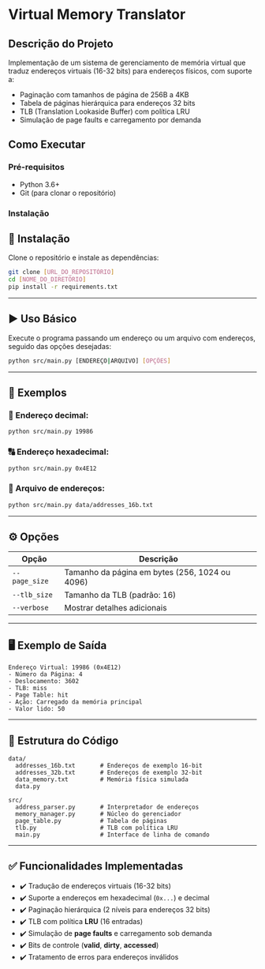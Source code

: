 # Virtual Memory Translator

## Descrição do Projeto
Implementação de um sistema de gerenciamento de memória virtual que traduz endereços virtuais (16-32 bits) para endereços físicos, com suporte a:
- Paginação com tamanhos de página de 256B a 4KB
- Tabela de páginas hierárquica para endereços 32 bits
- TLB (Translation Lookaside Buffer) com política LRU
- Simulação de page faults e carregamento por demanda

## Como Executar

### Pré-requisitos
- Python 3.6+
- Git (para clonar o repositório)

### Instalação

## 🚀 Instalação

Clone o repositório e instale as dependências:

```bash
git clone [URL_DO_REPOSITÓRIO]
cd [NOME_DO_DIRETÓRIO]
pip install -r requirements.txt
```

---

## ▶️ Uso Básico

Execute o programa passando um endereço ou um arquivo com endereços, seguido das opções desejadas:

```bash
python src/main.py [ENDEREÇO|ARQUIVO] [OPÇÕES]
```

---

## 📌 Exemplos

### 🔢 Endereço decimal:

```bash
python src/main.py 19986
```

### 🔠 Endereço hexadecimal:

```bash
python src/main.py 0x4E12
```

### 📄 Arquivo de endereços:

```bash
python src/main.py data/addresses_16b.txt
```

---

## ⚙️ Opções

| Opção         | Descrição                                         |
|----------------|---------------------------------------------------|
| `--page_size`  | Tamanho da página em bytes (256, 1024 ou 4096)    |
| `--tlb_size`   | Tamanho da TLB (padrão: 16)                       |
| `--verbose`    | Mostrar detalhes adicionais                       |

---

## 🖥️ Exemplo de Saída

```text
Endereço Virtual: 19986 (0x4E12)
- Número da Página: 4
- Deslocamento: 3602
- TLB: miss
- Page Table: hit
- Ação: Carregado da memória principal
- Valor lido: 50
```

---

## 📁 Estrutura do Código

```
data/
  addresses_16b.txt       # Endereços de exemplo 16-bit
  addresses_32b.txt       # Endereços de exemplo 32-bit
  data_memory.txt         # Memória física simulada
  data.py

src/
  address_parser.py       # Interpretador de endereços
  memory_manager.py       # Núcleo do gerenciador
  page_table.py           # Tabela de páginas
  tlb.py                  # TLB com política LRU
  main.py                 # Interface de linha de comando
```

---

## ✅ Funcionalidades Implementadas

- ✔️ Tradução de endereços virtuais (16-32 bits)
- ✔️ Suporte a endereços em hexadecimal (`0x...`) e decimal
- ✔️ Paginação hierárquica (2 níveis para endereços 32 bits)
- ✔️ TLB com política **LRU** (16 entradas)
- ✔️ Simulação de **page faults** e carregamento sob demanda
- ✔️ Bits de controle (**valid**, **dirty**, **accessed**)
- ✔️ Tratamento de erros para endereços inválidos
